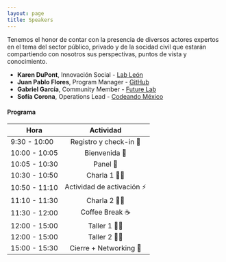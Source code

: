```yaml
---
layout: page
title: Speakers
---
```


Tenemos el honor de contar con la presencia de diversos actores expertos en el tema del sector público, privado y de la socidad civil que estarán compartiendo con nosotros sus perspectivas, puntos de vista y conocimiento.

- **Karen DuPont**, Innovación Social - [Lab León](https://www.facebook.com/lab.leon.DGI/)
- **Juan Pablo Flores**, Program Manager - [GitHub](https://education.github.com/)
- **Gabriel García**, Community Member - [Future Lab](https://futurelab.mx/)
- **Sofía Corona**, Operations Lead - [Codeando México](http://www.codeandomexico.org/)



#### Programa

| Hora          |         Actividad         |
|---------------|:-------------------------:|
| 9:30 - 10:00  |   Registro y check-in 🎫   |
| 10:00 - 10:05 |        Bienvenida 🎊       |
| 10:05 - 10:30 |          Panel 🎤          |
| 10:30 - 10:50 |        Charla 1 👩‍💼        |
| 10:50 - 11:10 | Actividad de activación ⚡️ |
| 11:10 - 11:30 |        Charla 2 👩‍💼        |
| 11:30 - 12:00 |       Coffee Break ☕️      |
| 12:00 - 15:00 |        Taller 1 👩‍💻        |
| 12:00 - 15:00 |        Taller 2 👩‍💻        |
| 15:00 - 15:30 |   Cierre + Networking 🌈   |

